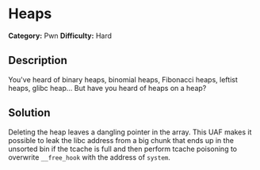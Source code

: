 # Heaps
**Category:** Pwn
**Difficulty:** Hard

## Description
You've heard of binary heaps, binomial heaps, Fibonacci heaps, leftist heaps, glibc heap... But have you heard of heaps on a heap?

## Solution
Deleting the heap leaves a dangling pointer in the array. This UAF makes it possible to leak the libc address from a big chunk that ends up in the unsorted bin if the tcache is full and then perform tcache poisoning to overwrite `__free_hook` with the address of `system`.